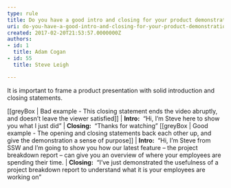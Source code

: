 ```yaml
---
type: rule
title: Do you have a good intro and closing for your product demonstrations?
uri: do-you-have-a-good-intro-and-closing-for-your-product-demonstrations
created: 2017-02-20T21:53:57.0000000Z
authors:
- id: 1
  title: Adam Cogan
- id: 55
  title: Steve Leigh

---
```


It is important to frame a product presentation with solid introduction and closing statements. 
 
[[greyBox | Bad example - This closing statement ends the video abruptly, and doesn’t leave the viewer satisfied]]
|   **Intro:**  “Hi, I’m Steve here to show you what I just did”
|  **Closing:**  “Thanks for watching”
[[greyBox | Good example - The opening and closing statements back each other up, and give the demonstration a sense of purpose]]
|   **Intro:**  “Hi, I’m Steve from SSW and I’m going to show you how our latest feature – the project breakdown report – can give you an overview of where your employees are spending their time.
|  **Closing:**  “I’ve just demonstrated the usefulness of a project breakdown report to understand what it is your employees are working on”
